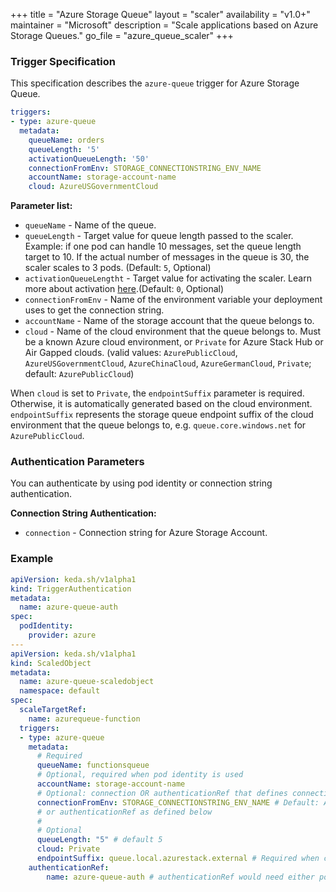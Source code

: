 +++
title = "Azure Storage Queue"
layout = "scaler"
availability = "v1.0+"
maintainer = "Microsoft"
description = "Scale applications based on Azure Storage Queues."
go_file = "azure_queue_scaler"
+++

### Trigger Specification

This specification describes the `azure-queue` trigger for Azure Storage Queue.

```yaml
triggers:
- type: azure-queue
  metadata:
    queueName: orders
    queueLength: '5'
    activationQueueLength: '50'
    connectionFromEnv: STORAGE_CONNECTIONSTRING_ENV_NAME
    accountName: storage-account-name
    cloud: AzureUSGovernmentCloud
```

**Parameter list:**

- `queueName` - Name of the queue.
- `queueLength` - Target value for queue length passed to the scaler. Example: if one pod can handle 10 messages, set the queue length target to 10. If the actual number of messages in the queue is 30, the scaler scales to 3 pods. (Default: `5`, Optional)
- `activationQueueLengtht` - Target value for activating the scaler. Learn more about activation [here](./../concepts/scaling-deployments.md#activating-and-scaling-thresholds).(Default: `0`, Optional)
- `connectionFromEnv` - Name of the environment variable your deployment uses to get the connection string.
- `accountName` - Name of the storage account that the queue belongs to.
- `cloud` - Name of the cloud environment that the queue belongs to. Must be a known Azure cloud environment, or `Private` for Azure Stack Hub or Air Gapped clouds. (valid values: `AzurePublicCloud`, `AzureUSGovernmentCloud`, `AzureChinaCloud`, `AzureGermanCloud`, `Private`; default: `AzurePublicCloud`)

When `cloud` is set to `Private`, the `endpointSuffix` parameter is required. Otherwise, it is automatically generated based on the cloud environment. `endpointSuffix` represents the storage queue endpoint suffix of the cloud environment that the queue belongs to, e.g. `queue.core.windows.net` for `AzurePublicCloud`.

### Authentication Parameters

You can authenticate by using pod identity or connection string authentication.

**Connection String Authentication:**

- `connection` - Connection string for Azure Storage Account.

### Example

```yaml
apiVersion: keda.sh/v1alpha1
kind: TriggerAuthentication
metadata:
  name: azure-queue-auth
spec:
  podIdentity:
    provider: azure
---
apiVersion: keda.sh/v1alpha1
kind: ScaledObject
metadata:
  name: azure-queue-scaledobject
  namespace: default
spec:
  scaleTargetRef:
    name: azurequeue-function
  triggers:
  - type: azure-queue
    metadata:
      # Required
      queueName: functionsqueue
      # Optional, required when pod identity is used
      accountName: storage-account-name
      # Optional: connection OR authenticationRef that defines connection
      connectionFromEnv: STORAGE_CONNECTIONSTRING_ENV_NAME # Default: AzureWebJobsStorage. Reference to a connection string in deployment
      # or authenticationRef as defined below
      #
      # Optional
      queueLength: "5" # default 5
      cloud: Private
      endpointSuffix: queue.local.azurestack.external # Required when cloud=Private
    authenticationRef:
        name: azure-queue-auth # authenticationRef would need either podIdentity or define a connection parameter
```
